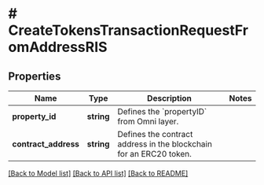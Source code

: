 # # CreateTokensTransactionRequestFromAddressRIS

## Properties

Name | Type | Description | Notes
------------ | ------------- | ------------- | -------------
**property_id** | **string** | Defines the &#x60;propertyID&#x60; from Omni layer. |
**contract_address** | **string** | Defines the contract address in the blockchain for an ERC20 token. |

[[Back to Model list]](../../README.md#models) [[Back to API list]](../../README.md#endpoints) [[Back to README]](../../README.md)
